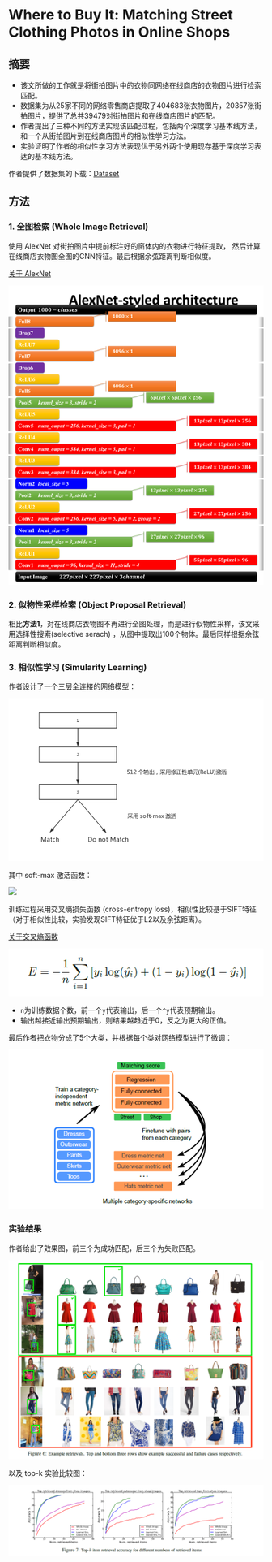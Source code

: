 # Where to Buy It: Matching Street Clothing Photos in Online Shops

## 摘要

* 该文所做的工作就是将街拍图片中的衣物同网络在线商店的衣物图片进行检索匹配。
* 数据集为从25家不同的网络零售商店提取了404683张衣物图片，20357张街拍图片，提供了总共39479对街拍图片和在线商店图片的匹配。
* 作者提出了三种不同的方法实现该匹配过程，包括两个深度学习基本线方法，和一个从街拍图片到在线商店图片的相似性学习方法。
* 实验证明了作者的相似性学习方法表现优于另外两个使用现存基于深度学习表达的基本线方法。

作者提供了数据集的下载：[Dataset]([http://www.tamaraberg.com/street2shop/)

## 方法

### 1. 全图检索 (Whole Image Retrieval)

使用 AlexNet 对街拍图片中提前标注好的窗体内的衣物进行特征提取， 然后计算在线商店衣物图全图的CNN特征。最后根据余弦距离判断相似度。

[关于 AlexNet](http://www.jianshu.com/p/58168fec534d?from=androidqq)

![](https://github.com/PatrickLin1993/Reading/blob/master/Where%20to%20Buy%20It/pics/AlexNet.png)

### 2. 似物性采样检索 (Object Proposal Retrieval)

相比**方法1**，对在线商店衣物图不再进行全图处理，而是进行似物性采样，该文采用选择性搜索(selective serach) ，从图中提取出100个物体。最后同样根据余弦距离判断相似度。

### 3. 相似性学习 (Simularity Learning)

作者设计了一个三层全连接的网络模型：

![](https://github.com/PatrickLin1993/Reading/blob/master/Where%20to%20Buy%20It/pics/sl.png)

其中 soft-max 激活函数：

![](https://github.com/PatrickLin1993/Reading/blob/master/Where%20to%20Buy%20It/pics/soft-max.png)

训练过程采用交叉熵损失函数 (cross-entropy loss)，相似性比较基于SIFT特征（对于相似性比较，实验发现SIFT特征优于L2以及余弦距离）。

[关于交叉熵函数](https://hit-scir.gitbooks.io/neural-networks-and-deep-learning-zh_cn/content/chap3/c3s1.html#)

![](https://github.com/PatrickLin1993/Reading/blob/master/Where%20to%20Buy%20It/pics/crossentropy.png)

* `n`为训练数据个数，前一个`y`代表输出，后一个`^y`代表预期输出。
* 输出越接近输出预期输出，则结果越趋近于0，反之为更大的正值。

最后作者把衣物分成了5个大类，并根据每个类对网络模型进行了微调：

![](https://github.com/PatrickLin1993/Reading/blob/master/Where%20to%20Buy%20It/pics/slnet.png)

### 实验结果

作者给出了效果图，前三个为成功匹配，后三个为失败匹配。

![](https://github.com/PatrickLin1993/Reading/blob/master/Where%20to%20Buy%20It/pics/res1.png)

以及 top-k 实验比较图：

![](https://github.com/PatrickLin1993/Reading/blob/master/Where%20to%20Buy%20It/pics/res2.png)

